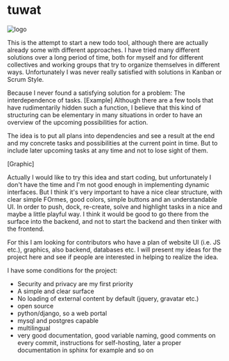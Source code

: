 # tuwat

![logo](https://tuwat.uber.space/tuwat_logo.png)

This is the attempt to start a new todo tool, although there are actually already some with different approaches. I have tried many different solutions over a long period of time, both for myself and for different collectives and working groups that try to organize themselves in different ways. Unfortunately I was never really satisfied with solutions in Kanban or Scrum Style.

Because I never found a satisfying solution for a problem: The interdependence of tasks. [Example] Although there are a few tools that have rudimentarily hidden such a function, I believe that this kind of structuring can be elementary in many situations in order to have an overview of the upcoming possibilities for action.

The idea is to put all plans into dependencies and see a result at the end and my concrete tasks and possibilities at the current point in time. But to include later upcoming tasks at any time and not to lose sight of them. 

[Graphic]

Actually I would like to try this idea and start coding, but unfortunately I don't have the time and I'm not good enough in implementing dynamic interfaces. But I think it's very important to have a nice clear structure, with clear simple FOrmes, good colors, simple buttons and an understandable UI. In order to push, dock, re-create, solve and highlight tasks in a nice and maybe a little playful way. I think it would be good to go there from the surface into the backend, and not to start the backend and then tinker with the frontend.

For this I am looking for contributors who have a plan of website UI (i.e. JS etc.), graphics, also backend, databases etc. I will present my ideas for the project here and see if people are interested in helping to realize the idea.

I have some conditions for the project:

- Security and privacy are my first priority
- A simple and clear surface
- No loading of external content by default (jquery, gravatar etc.)
- open source
- python/django, so a web portal
- mysql and postgres capable
- multilingual
- very good documentation, good variable naming, good comments on every commit, instructions for self-hosting, later a proper documentation in sphinx for example and so on
